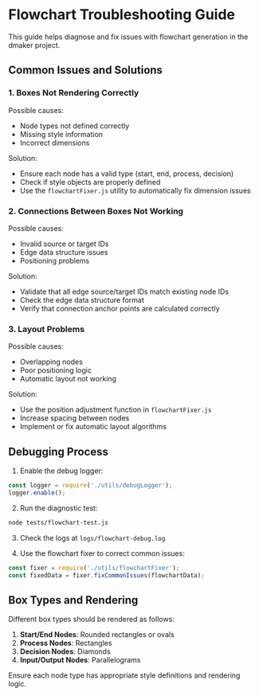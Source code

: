 # Flowchart Troubleshooting Guide

This guide helps diagnose and fix issues with flowchart generation in the dmaker project.

## Common Issues and Solutions

### 1. Boxes Not Rendering Correctly

Possible causes:
- Node types not defined correctly
- Missing style information
- Incorrect dimensions

Solution:
- Ensure each node has a valid type (start, end, process, decision)
- Check if style objects are properly defined
- Use the `flowchartFixer.js` utility to automatically fix dimension issues

### 2. Connections Between Boxes Not Working

Possible causes:
- Invalid source or target IDs
- Edge data structure issues
- Positioning problems

Solution:
- Validate that all edge source/target IDs match existing node IDs
- Check the edge data structure format
- Verify that connection anchor points are calculated correctly

### 3. Layout Problems

Possible causes:
- Overlapping nodes
- Poor positioning logic
- Automatic layout not working

Solution:
- Use the position adjustment function in `flowchartFixer.js`
- Increase spacing between nodes
- Implement or fix automatic layout algorithms

## Debugging Process

1. Enable the debug logger:
```javascript
const logger = require('./utils/debugLogger');
logger.enable();
```

2. Run the diagnostic test:
```bash
node tests/flowchart-test.js
```

3. Check the logs at `logs/flowchart-debug.log`

4. Use the flowchart fixer to correct common issues:
```javascript
const fixer = require('./utils/flowchartFixer');
const fixedData = fixer.fixCommonIssues(flowchartData);
```

## Box Types and Rendering

Different box types should be rendered as follows:

1. **Start/End Nodes**: Rounded rectangles or ovals
2. **Process Nodes**: Rectangles
3. **Decision Nodes**: Diamonds
4. **Input/Output Nodes**: Parallelograms

Ensure each node type has appropriate style definitions and rendering logic.
